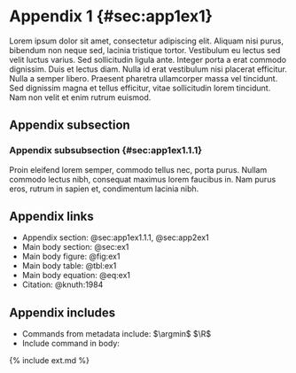 # Appendix 1 {#sec:app1ex1}

Lorem ipsum dolor sit amet, consectetur adipiscing elit. Aliquam nisi purus,
bibendum non neque sed, lacinia tristique tortor. Vestibulum eu lectus sed velit
luctus varius. Sed sollicitudin ligula ante. Integer porta a erat commodo
dignissim. Duis et lectus diam. Nulla id erat vestibulum nisi placerat
efficitur. Nulla a semper libero. Praesent pharetra ullamcorper massa vel
tincidunt. Sed dignissim magna et tellus efficitur, vitae sollicitudin lorem
tincidunt. Nam non velit et enim rutrum euismod.

## Appendix subsection

### Appendix subsubsection {#sec:app1ex1.1.1}

Proin eleifend lorem semper, commodo tellus nec, porta purus. Nullam commodo
lectus nibh, consequat maximus lorem faucibus in. Nam purus eros, rutrum in
sapien et, condimentum lacinia nibh.

## Appendix links

* Appendix section: @sec:app1ex1.1.1, @sec:app2ex1
* Main body section: @sec:ex1
* Main body figure: @fig:ex1
* Main body table: @tbl:ex1
* Main body equation: @eq:ex1
* Citation: @knuth:1984

## Appendix includes

* Commands from metadata include: $\argmin$ $\R$
* Include command in body:

{% include ext.md %}
